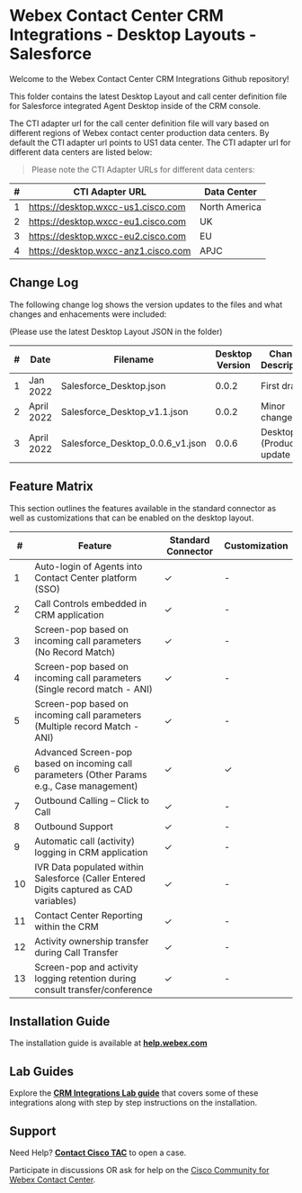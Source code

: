 # Webex Contact Center CRM Integrations - Desktop Layouts - Salesforce

Welcome to the Webex Contact Center CRM Integrations Github repository!

This folder contains the latest Desktop Layout and call center definition file for Salesforce integrated Agent Desktop inside of the CRM console.

The CTI adapter url for the call center definition file will vary based on different regions of Webex contact center production data centers. By default the CTI adapter url points to US1 data center. The CTI adapter url for different data centers are listed below:

> Please note the CTI Adapter URLs for different data centers:

| #   | CTI Adapter URL                     | Data Center   |
| --- | ----------------------------------- | ------------- |
| 1   | https://desktop.wxcc-us1.cisco.com  | North America |
| 2   | https://desktop.wxcc-eu1.cisco.com  | UK            |
| 3   | https://desktop.wxcc-eu2.cisco.com  | EU            |
| 4   | https://desktop.wxcc-anz1.cisco.com | APJC          |

## Change Log

The following change log shows the version updates to the files and what changes and enhacements were included:

(Please use the latest Desktop Layout JSON in the folder)

| #   | Date       | Filename                         | Desktop Version | Change Description       | Change Date |
| --- | ---------- | -------------------------------- | --------------- | ------------------------ | ----------- |
| 1   | Jan 2022   | Salesforce_Desktop.json          | 0.0.2           | First draft              | June 2021   |
| 2   | April 2022 | Salesforce_Desktop_v1.1.json     | 0.0.2           | Minor changes            | Sep 2021    |
| 3   | April 2022 | Salesforce_Desktop_0.0.6_v1.json | 0.0.6           | Desktop (Product) update | April 2022  |

## Feature Matrix

This section outlines the features available in the standard connector as well as customizations that can be enabled on the desktop layout.

| #   | Feature​                                                                                    | Standard Connector | Customization |
| --- | ------------------------------------------------------------------------------------------- | ------------------ | ------------- |
| 1   | Auto-login of Agents into Contact Center platform (SSO)​                                    | &check;            | -             |
| 2   | Call Controls embedded in CRM application                                                   | &check;            | -             |
| 3   | Screen-pop based on incoming call parameters (No Record Match)                              | &check;            | -             |
| 4   | Screen-pop based on incoming call parameters (Single record match - ANI)​                   | &check;            | -             |
| 5   | Screen-pop based on incoming call parameters (Multiple record Match - ANI)​                 | &check;            | -             |
| 6   | Advanced Screen-pop based on incoming call parameters (Other Params e.g., Case management)​ | &check;            | &check;       |
| 7   | Outbound Calling – Click to Call​                                                           | &check;            | -             |
| 8   | Outbound Support                                                                            | &check;            | -             |
| 9   | Automatic call (activity) logging in CRM application                                        | &check;            | -             |
| 10  | IVR Data populated within Salesforce (Caller Entered Digits captured as CAD variables)​     | &check;            | -             |
| 11  | Contact Center Reporting within the CRM​                                                    | &check;            | -             |
| 12  | Activity ownership transfer during Call Transfer​                                           | &check;            | -             |
| 13  | Screen-pop and activity logging retention during consult transfer/conference​               | &check;            | -             |

## Installation Guide

The installation guide is available at **[help.webex.com](https://help.webex.com/en-us/article/nhxw7kfb/Integrate-Webex-Contact-Center-with-Salesforce)**

## Lab Guides

Explore the **[CRM Integrations Lab guide](https://wxcctechsummit.github.io/wxcclabguides/TechSummitRoW_2021/CRM.html)** that covers some of these integrations along with step by step instructions on the installation.

## Support

Need Help? **[Contact Cisco TAC](https://cisco.com/go/tac)** to open a case.

Participate in discussions OR ask for help on the [Cisco Community for Webex Contact Center](https://community.cisco.com/t5/contact-center/bd-p/5926-discussions-contact-center).
